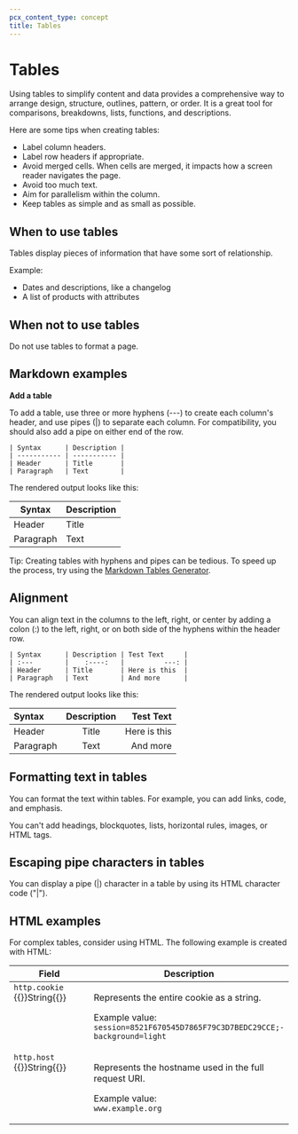 ```yaml
---
pcx_content_type: concept
title: Tables
---
```


# Tables

Using tables to simplify content and data provides a comprehensive way to arrange design, structure, outlines, pattern, or order. It is a great tool for comparisons, breakdowns, lists, functions, and descriptions.

Here are some tips when creating tables:

+ Label column headers.
+ Label row headers if appropriate.
+ Avoid merged cells. When cells are merged, it impacts how a screen reader navigates the page.
+ Avoid too much text.
+ Aim for parallelism within the column.
+ Keep tables as simple and as small as possible.

## When to use tables

Tables display pieces of information that have some sort of relationship.

Example:

+ Dates and descriptions, like a changelog
+ A list of products with attributes

## When not to use tables

Do not use tables to format a page.

## Markdown examples

**Add a table**

To add a table, use three or more hyphens (---) to create each column's header, and use pipes (|) to separate each column. For compatibility, you should also add a pipe on either end of the row.

```
| Syntax      | Description |
| ----------- | ----------- |
| Header      | Title       |
| Paragraph   | Text        |
```

The rendered output looks like this:

| Syntax      | Description |
| ----------- | ----------- |
| Header      | Title       |
| Paragraph   | Text        |

 Tip: Creating tables with hyphens and pipes can be tedious. To speed up the process, try using the [Markdown Tables Generator](https://www.tablesgenerator.com/markdown_tables).

## Alignment

You can align text in the columns to the left, right, or center by adding a colon (:) to the left, right, or on both side of the hyphens within the header row.

```
| Syntax      | Description | Test Text     |
| :---        |    :----:   |          ---: |
| Header      | Title       | Here is this  |
| Paragraph   | Text        | And more      |
```

The rendered output looks like this:

| Syntax      | Description | Test Text     |
| :---        |    :----:   |          ---: |
| Header      | Title       | Here is this  |
| Paragraph   | Text        | And more      |

## Formatting text in tables

You can format the text within tables. For example, you can add links, code, and emphasis.

You can't add headings, blockquotes, lists, horizontal rules, images, or HTML tags.

## Escaping pipe characters in tables

You can display a pipe (|) character in a table by using its HTML character code ("&#124;").

## HTML examples

For complex tables, consider using HTML. The following example is created with HTML:

<table>
  <thead>
    <tr>
      <th style="width:50%">Field</th>
      <th>Description</th>
    </tr>
  </thead>
  <tbody>
   <tr>
      <td valign="top"><code>http.cookie</code><br />{{<type>}}String{{</type>}}</td>
      <td>
         <p>Represents the entire cookie as a string.</p>
         <p>Example value:
         <br /><code>session=8521F670545D7865F79C3D7BEDC29CCE;-background=light</code>
         </p>
      </td>
   </tr>
   <tr>
      <td valign="top"><code>http.host</code><br />{{<type>}}String{{</type>}}</td>
      <td>
         <p>Represents the hostname used in the full request URI.
         </p>
         <p>Example value:
         <br /><code>www.example.org</code>
         </p>
      </td>
   </tr>
  </tbody>
</table>